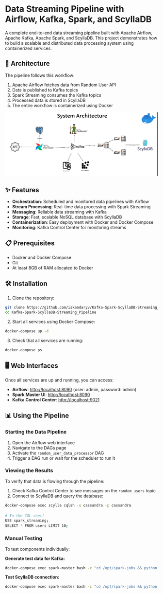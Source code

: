 # Data Streaming Pipeline with Airflow, Kafka, Spark, and ScyllaDB

A complete end-to-end data streaming pipeline built with Apache Airflow, Apache Kafka, Apache Spark, and ScyllaDB. This project demonstrates how to build a scalable and distributed data processing system using containerized services.

## 🚀 Architecture

The pipeline follows this workflow:
1. Apache Airflow fetches data from Random User API
2. Data is published to Kafka topics
3. Spark Streaming consumes the Kafka topics
4. Processed data is stored in ScyllaDB
5. The entire workflow is containerized using Docker

![Architecture Diagram](https://github.com/iskandaryv/Kafka-Spark-ScyllaDB-Streaming_Pipeline/blob/main/API-Kafka-Spark%20System%20Architecture.png)

## ✨ Features

- **Orchestration**: Scheduled and monitored data pipelines with Airflow
- **Stream Processing**: Real-time data processing with Spark Streaming
- **Messaging**: Reliable data streaming with Kafka
- **Storage**: Fast, scalable NoSQL database with ScyllaDB
- **Containerization**: Easy deployment with Docker and Docker Compose
- **Monitoring**: Kafka Control Center for monitoring streams

## 📋 Prerequisites

- Docker and Docker Compose
- Git
- At least 8GB of RAM allocated to Docker

## 🛠️ Installation

1. Clone the repository:

```bash
git clone https://github.com/iskandaryv/Kafka-Spark-ScyllaDB-Streaming_Pipeline.git
cd Kafka-Spark-ScyllaDB-Streaming_Pipeline
```

2. Start all services using Docker Compose:

```bash
docker-compose up -d
```

3. Check that all services are running:

```bash
docker-compose ps
```

## 🖥️ Web Interfaces

Once all services are up and running, you can access:

- **Airflow**: [http://localhost:8080](http://localhost:8080) (user: admin, password: admin)
- **Spark Master UI**: [http://localhost:8090](http://localhost:8090)
- **Kafka Control Center**: [http://localhost:9021](http://localhost:9021)

## 📊 Using the Pipeline

### Starting the Data Pipeline

1. Open the Airflow web interface
2. Navigate to the DAGs page
3. Activate the `random_user_data_processor` DAG
4. Trigger a DAG run or wait for the scheduler to run it

### Viewing the Results

To verify that data is flowing through the pipeline:

1. Check Kafka Control Center to see messages on the `random_users` topic
2. Connect to ScyllaDB and query the database:

```bash
docker-compose exec scylla cqlsh -u cassandra -p cassandra

# In the CQL shell
USE spark_streaming;
SELECT * FROM users LIMIT 10;
```

### Manual Testing

To test components individually:

**Generate test data for Kafka:**
```bash
docker-compose exec spark-master bash -c "cd /opt/spark-jobs && python test_kafka_producer.py"
```

**Test ScyllaDB connection:**
```bash
docker-compose exec spark-master bash -c "cd /opt/spark-jobs && python test_scylla_connection.py"
```
